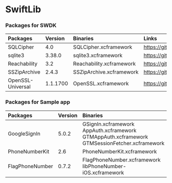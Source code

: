 # SwiftLib


### Packages for SWDK

| Packages      | Version | Binaries | Links | License |
| :---        |    :---   | :--- | :--- | :--- |
| SQLCipher |    4.0  | SQLCipher.xcframework | https://github.com/sqlcipher/sqlcipher | https://github.com/sqlcipher/sqlcipher/blob/master/LICENSE |
| sqlite3 |    3.38.0  | sqlite3.xcframework | https://github.com/clemensg/sqlite3pod | https://github.com/clemensg/sqlite3pod/blob/master/LICENSE |
| Reachability | 3.2 | Reachability.xcframework | https://github.com/tonymillion/Reachability | https://github.com/tonymillion/Reachability/blob/master/LICENCE.txt |
| SSZipArchive | 2.4.3 | SSZipArchive.xcframework | https://github.com/ZipArchive/ZipArchive | https://github.com/ZipArchive/ZipArchive/blob/master/LICENSE.txt |
| OpenSSL-Universal | 1.1.1700 | OpenSSL.xcframework | https://github.com/krzyzanowskim/OpenSSL | https://github.com/krzyzanowskim/OpenSSL/blob/master/LICENSE.txt


### Packages for Sample app
| Packages      | Version | Binaries | Links | License |
| :---        |    :---   | :--- | :--- | :--- |
| GoogleSignIn | 5.0.2 | GSignIn.xcframework <br> AppAuth.xcframework <br> GTMAppAuth.xcframework <br> GTMSessionFetcher.xcframework | https://github.com/google/GoogleSignIn-iOS | https://github.com/google/GoogleSignIn-iOS/blob/main/LICENSE |
| PhoneNumberKit | 2.6 | PhoneNumberKit.xcframework | https://github.com/marmelroy/PhoneNumberKit | https://github.com/marmelroy/PhoneNumberKit/blob/master/LICENSE |
| FlagPhoneNumber | 0.7.2 | FlagPhoneNumber.xcframework <br> libPhoneNumber-iOS.xcframework | https://github.com/chronotruck/FlagPhoneNumber | https://github.com/chronotruck/FlagPhoneNumber/blob/master/LICENSE |
